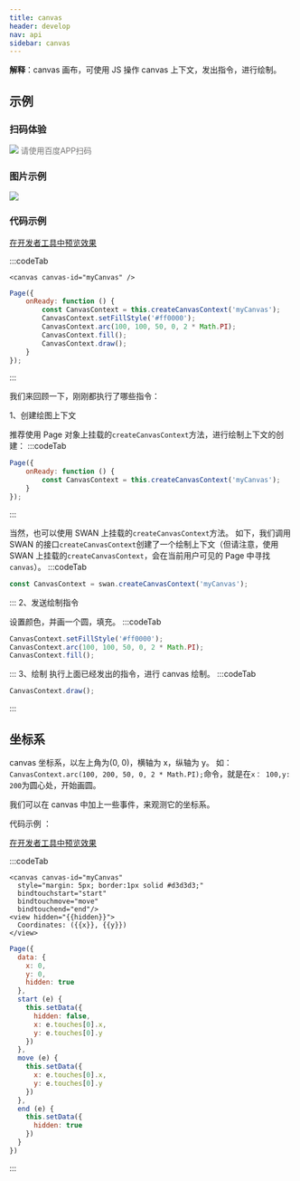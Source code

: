 ```yaml
---
title: canvas 
header: develop
nav: api
sidebar: canvas
---
```



**解释**：canvas 画布，可使用 JS 操作 canvas 上下文，发出指令，进行绘制。

 
## 示例

 
### 扫码体验

<div class='scan-code-container'>
    <img src="https://b.bdstatic.com/miniapp/assets/images/doc_demo/pages_createCanvasContext.png" class="demo-qrcode-image" />
    <font color=#777 12px>请使用百度APP扫码</font>
</div>

###  图片示例  
<div class="m-doc-custom-examples">
    <div class="m-doc-custom-examples-correct">
        <img src="https://b.bdstatic.com/miniapp/images/createCanvasContext.gif">
    </div>
    <div class="m-doc-custom-examples-correct">
        <img src=" ">
    </div>
    <div class="m-doc-custom-examples-correct">
        <img src=" ">
    </div>     
</div>

### 代码示例

<a href="swanide://fragment/5a48405eb904cfe0231782d70f94ef3e1573708931657" title="在开发者工具中预览效果" target="_self">在开发者工具中预览效果</a>

:::codeTab
```swan
<canvas canvas-id="myCanvas" />
```
 
```js
Page({
    onReady: function () {
        const CanvasContext = this.createCanvasContext('myCanvas');
        CanvasContext.setFillStyle('#ff0000');
        CanvasContext.arc(100, 100, 50, 0, 2 * Math.PI);
        CanvasContext.fill();
        CanvasContext.draw();
    }
});
```
:::

我们来回顾一下，刚刚都执行了哪些指令：

 1、创建绘图上下文 

推荐使用 Page 对象上挂载的`createCanvasContext`方法，进行绘制上下文的创建：
:::codeTab
```js
Page({
    onReady: function () {
        const CanvasContext = this.createCanvasContext('myCanvas');
	}
});

```
:::

当然，也可以使用 SWAN 上挂载的`createCanvasContext`方法。
如下，我们调用 SWAN 的接口`createCanvasContext`创建了一个绘制上下文（但请注意，使用 SWAN 上挂载的`createCanvasContext`，会在当前用户可见的 Page 中寻找`canvas`）。
:::codeTab
```js
const CanvasContext = swan.createCanvasContext('myCanvas');
```
:::
 2、发送绘制指令 

设置颜色，并画一个圆，填充。
:::codeTab
```js
CanvasContext.setFillStyle('#ff0000');
CanvasContext.arc(100, 100, 50, 0, 2 * Math.PI);
CanvasContext.fill();
```
:::
 3、绘制 
执行上面已经发出的指令，进行 canvas 绘制。
:::codeTab
```js
CanvasContext.draw();
```
:::


## 坐标系


canvas 坐标系，以左上角为(0, 0)，横轴为 x，纵轴为 y。
如：`CanvasContext.arc(100, 200, 50, 0, 2 * Math.PI);`命令，就是在`x： 100,y: 200`为圆心处，开始画圆。

我们可以在 canvas 中加上一些事件，来观测它的坐标系。

 代码示例  ：

<a href="swanide://fragment/6d4cbfac520c52f567a53ea773719dbc1577195633921" title="在开发者工具中预览效果" target="_self">在开发者工具中预览效果</a>

:::codeTab
```swan
<canvas canvas-id="myCanvas"
  style="margin: 5px; border:1px solid #d3d3d3;"
  bindtouchstart="start"
  bindtouchmove="move"
  bindtouchend="end"/>
<view hidden="{{hidden}}">
  Coordinates: ({{x}}, {{y}})
</view>
```

 
```js
Page({
  data: {
    x: 0,
    y: 0,
    hidden: true
  },
  start (e) {
    this.setData({
      hidden: false,
      x: e.touches[0].x,
      y: e.touches[0].y
    })
  },
  move (e) {
    this.setData({
      x: e.touches[0].x,
      y: e.touches[0].y
    })
  },
  end (e) {
    this.setData({
      hidden: true
    })
  }
})
```
:::